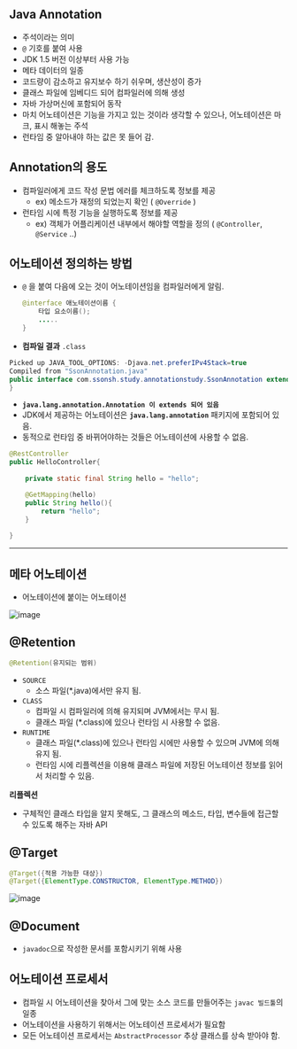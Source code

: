 ## Java Annotation

- 주석이라는 의미
- `@` 기호를 붙여 사용
- JDK 1.5 버전 이상부터 사용 가능
- 메타 데이터의 일종
- 코드량이 감소하고 유지보수 하기 쉬우며, 생산성이 증가
- 클래스 파일에 임베디드 되어 컴파일러에 의해 생성
- 자바 가상머신에 포함되어 동작
- 마치 어노테이션은 기능을 가지고 있는 것이라 생각할 수 있으나, 어노테이션은 마크, 표시 해놓는 주석
- 런타임 중 알아내야 하는 값은 못 들어 감.


## Annotation의 용도

- 컴파일러에게 코드 작성 문법 에러를 체크하도록 정보를 제공
    - ex) 메소드가 재정의 되었는지 확인 ( `@Override` )
- 런타임 시에 특정 기능을 실행하도록 정보를 제공
    - ex) 객체가 어플리케이션 내부에서 해야할 역할을 정의 ( `@Controller`, `@Service` ..)
    

## 어노테이션 정의하는 방법

- `@` 을 붙여 다음에 오는 것이 어노테이션임을 컴파일러에게 알림.
    
    ```java
    @interface 애노테이션이름 {
    	타입 요소이름();
    	.....
    }
    ```
    

- **컴파일 결과** `.class`

```java
Picked up JAVA_TOOL_OPTIONS: -Djava.net.preferIPv4Stack=true
Compiled from "SsonAnnotation.java"
public interface com.ssonsh.study.annotationstudy.SsonAnnotation extends java.lang.annotation.Annotation {
}
```

- **`java.lang.annotation.Annotation 이 extends 되어 있음`**
- JDK에서 제공하는 어노테이션은 **`java.lang.annotation`** 패키지에 포함되어 있음.
- 동적으로 런타임 중 바뀌어야하는 것들은 어노테이션에 사용할 수 없음.

```java
@RestController
public HelloController{
	
	private static final String hello = "hello";

	@GetMapping(hello)
	public String hello(){
		return "hello";
	}
	
}
```

---

## 메타 어노테이션

- 어노테이션에 붙이는 어노테이션

![image](https://user-images.githubusercontent.com/90807343/198860855-02c0e2a4-37b4-4d43-9d75-bde08f0ede54.png)

## @Retention

```java
@Retention(유지되는 범위)
```

- `SOURCE`
    - 소스 파일(*.java)에서만 유지 됨.
- `CLASS`
    - 컴파일 시 컴파일러에 의해 유지되며 JVM에서는 무시 됨.
    - 클래스 파일 (*.class)에 있으나 런타임 시 사용할 수 없음.
- `RUNTIME`
    - 클래스 파일(*.class)에 있으나 런타임 시에만 사용할 수 있으며 JVM에 의해 유지 됨.
    - 런타임 시에 리플렉션을 이용해 클래스 파일에 저장된 어노테이션 정보를 읽어서 처리할 수 있음.

**리플렉션**

- 구체적인 클래스 타입을 알지 못해도, 그 클래스의 메소드, 타입, 변수들에 접근할 수 있도록 해주는 자바 API

## @Target

```java
@Target({적용 가능한 대상})
@Target({ElementType.CONSTRUCTOR, ElementType.METHOD})
```

![image](https://user-images.githubusercontent.com/90807343/198860860-f4d7d1cf-6add-4d91-805c-4ea52f6b1e02.png)

## @Document

- `javadoc`으로 작성한 문서를 포함시키기 위해 사용

## 어노테이션 프로세서

- 컴파일 시 어노테이션을  찾아서 그에 맞는 소스 코드를 만들어주는 `javac 빌드툴`의 일종
- 어노테이션을 사용하기 위해서는 어노테이션 프로세서가 필요함
- 모든 어노테이션 프로세서는 `AbstractProcessor` 추상 클래스를 상속 받아야 함.
